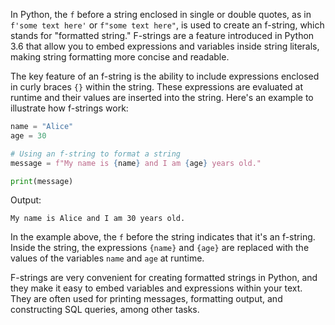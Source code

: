 In Python, the `f` before a string enclosed in single or double quotes, as in `f'some text here'` or `f"some text here"`, is used to create an f-string, which stands for "formatted string." F-strings are a feature introduced in Python 3.6 that allow you to embed expressions and variables inside string literals, making string formatting more concise and readable.

The key feature of an f-string is the ability to include expressions enclosed in curly braces `{}` within the string. These expressions are evaluated at runtime and their values are inserted into the string. Here's an example to illustrate how f-strings work:

```python
name = "Alice"
age = 30

# Using an f-string to format a string
message = f"My name is {name} and I am {age} years old."

print(message)
```

Output:
```
My name is Alice and I am 30 years old.
```

In the example above, the `f` before the string indicates that it's an f-string. Inside the string, the expressions `{name}` and `{age}` are replaced with the values of the variables `name` and `age` at runtime.

F-strings are very convenient for creating formatted strings in Python, and they make it easy to embed variables and expressions within your text. They are often used for printing messages, formatting output, and constructing SQL queries, among other tasks.

